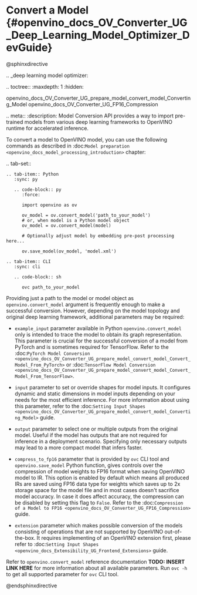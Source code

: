 # Convert a Model {#openvino_docs_OV_Converter_UG_Deep_Learning_Model_Optimizer_DevGuide}

@sphinxdirective

.. _deep learning model optimizer:

.. toctree::
   :maxdepth: 1
   :hidden:

   openvino_docs_OV_Converter_UG_prepare_model_convert_model_Converting_Model
   openvino_docs_OV_Converter_UG_FP16_Compression

.. meta::
   :description: Model Conversion API provides a way to import pre-trained models
                 from various deep learning frameworks to OpenVINO runtime for accelerated inference.

To convert a model to OpenVINO model, you can use the following commands as described in :doc:`Model preparation <openvino_docs_model_processing_introduction>` chapter:

.. tab-set::

    .. tab-item:: Python
       :sync: py

       .. code-block:: py
          :force:

          import openvino as ov

          ov_model = ov.convert_model('path_to_your_model')
          # or, when model is a Python model object
          ov_model = ov.convert_model(model)

          # Optionally adjust model by embedding pre-post processing here...

          ov.save_model(ov_model, 'model.xml')

    .. tab-item:: CLI
       :sync: cli

       .. code-block:: sh

          ovc path_to_your_model

Providing just a path to the model or model object as ``openvino.convert_model`` argument is frequently enough to make a successful conversion. However, depending on the model topology and original deep learning framework, additional parameters may be required:

- ``example_input`` parameter available in Python ``openvino.convert_model`` only is intended to trace the model to obtain its graph representation. This parameter is crucial for the successful conversion of a model from PyTorch and is sometimes required for TensorFlow. Refer to the :doc:`PyTorch Model Conversion <openvino_docs_OV_Converter_UG_prepare_model_convert_model_Convert_Model_From_PyTorch>` or :doc:`TensorFlow Model Conversion <openvino_docs_OV_Converter_UG_prepare_model_convert_model_Convert_Model_From_TensorFlow>`.

- ``input`` parameter to set or override shapes for model inputs. It configures dynamic and static dimensions in model inputs depending on your needs for the most efficient inference. For more information about using this parameter, refer to the :doc:`Setting Input Shapes <openvino_docs_OV_Converter_UG_prepare_model_convert_model_Converting_Model>` guide.

- ``output`` parameter to select one or multiple outputs from the original model. Useful if the model has outputs that are not required for inference in a deployment scenario. Specifying only necessary outputs may lead to a more compact model that infers faster.

- ``compress_to_fp16`` parameter that is provided by ``ovc`` CLI tool and ``openvino.save_model`` Python function, gives controls over the compression of model weights to FP16 format when saving OpenVINO model to IR. This option is enabled by default which means all produced IRs are saved using FP16 data type for weights which saves up to 2x storage space for the model file and in most cases doesn't sacrifice model accuracy. In case it does affect accuracy, the compression can be disabled by setting this flag to ``False``. Refer to the :doc:`Compression of a Model to FP16 <openvino_docs_OV_Converter_UG_FP16_Compression>` guide.

- ``extension`` parameter which makes possible conversion of the models consisting of operations that are not supported by OpenVINO out-of-the-box. It requires implementing of an OpenVINO extension first, please refer to :doc:`Setting Input Shapes <openvino_docs_Extensibility_UG_Frontend_Extensions>` guide.

Refer to ``openvino.convert_model`` reference documentation **TODO: INSERT LINK HERE** for more information about all available parameters. Run ``ovc -h`` to get all supported parameter for ``ovc`` CLI tool.

@endsphinxdirective
